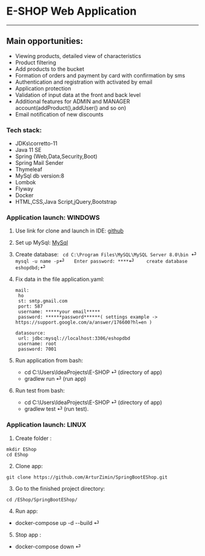 # E-SHOP Web Application
---
## Main opportunities:
- Viewing products, detailed view of characteristics
- Product filtering
- Add products to the bucket
- Formation of orders and payment by card with confirmation by sms
- Authentication and registration with activated by email
- Application protection
- Validation of input data at the front and back level
- Additional features for ADMIN and MANAGER account(addProduct(),addUser() and so on)
- Email notification of new discounts

### Tech stack:
+ JDKs\corretto-11
+ Java 11 SE
+ Spring (Web,Data,Security,Boot)
+ Spring Mail Sender
+ Thymeleaf
+ MySql db version:8
+ Lombok
+ Flyway
+ Docker
+ HTML,CSS,Java Script,jQuery,Bootstrap

### Application launch: WINDOWS
1. Use link for clone and launch in IDE:    [github](https://github.com/ArturZimin/SpringBootEShop.git)
2. Set up MySql: [MySql](https://www.mysql.com)
3. Create database:
   ```  cd C:\Program Files\MySQL\MySQL Server 8.0\bin  ```&#9166;
   ```  mysql -u name -p ```&#9166;
   ```   Enter password: ****```&#9166;
   ```    create database eshopdbd;```&#9166;

4. Fix data in the file application.yaml:  
   ``` 
   mail:
    ho
    st: smtp.gmail.com
    port: 587
    username: *****your email*****
    password: ******password******( settings example -> https://support.google.com/a/answer/176600?hl=en ) 
    
   datasource:
    url: jdbc:mysql://localhost:3306/eshopdbd
    username: root
    password: 7001
   
5. Run application from bash:   
    -  cd C:\Users\IdeaProjects\E-SHOP &#9166;  (directory of app)
    -  gradlew run &#9166; (run app)
6. Run test from bash:     
    -  cd C:\Users\IdeaProjects\E-SHOP &#9166;  (directory of app)
    -  gradlew test &#9166; (run test).

### Application launch: LINUX
1. Create folder :
```
mkdir EShop
cd EShop
```
2. Clone app:
```
git clone https://github.com/ArturZimin/SpringBootEShop.git
```
3. Go to the finished project directory:
```
cd /EShop/SpringBootEShop/ 
```
4. Run app:  
 *  docker-compose up -d --build  &#9166;   
5. Stop app : 
 * docker-compose down   &#9166;   